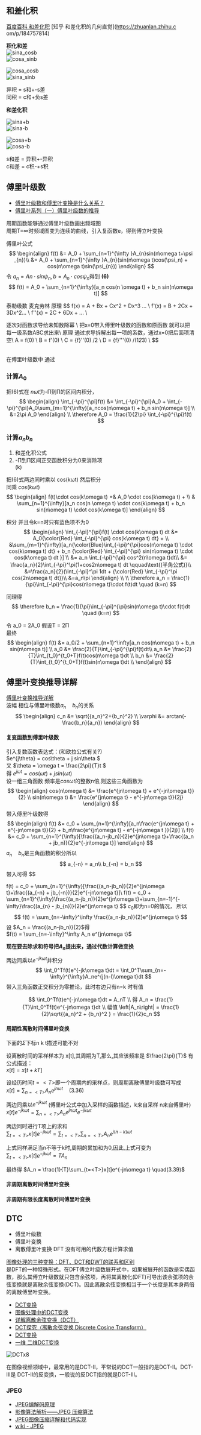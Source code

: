 
## 和差化积
[百度百科 和差化积](https://baike.baidu.com/item/%E7%A7%AF%E5%8C%96%E5%92%8C%E5%B7%AE/6973123)
[知乎 和差化积的几何直觉](https://zhuanlan.zhihu.c om/p/184757814)

**积化和差**  
![sina_cosb](./img/sinacosb.svg)  
![cosa_sinb](./img/cosasinb.svg)  


![cosa_cosb](./img/cosacosb.svg)  
![sina_sinb](./img/sinasinb.svg)  


异积 = s和+-s差  
同积 = c和+负s差

**和差化积**  

![sina+b](./img/sina+b.svg)  
![sina-b](./img/sina-b.svg)  

![cosa+b](./img/cosa+b.svg)  
![cosa-b](./img/cosa-b.svg)  

s和差 = 异积+-异积  
c和差 = c积-+s积


## 傅里叶级数
- [傅里叶级数和傅里叶变换是什么关系？](https://www.zhihu.com/question/21665935)
- [傅里叶系列（一）傅里叶级数的推导](https://zhuanlan.zhihu.com/p/41455378)

周期函数能够通过傅里叶级数画出频域图  
周期T=∞时频域图变为连续的曲线，引入复函数e，得到傅立叶变换

傅里叶公式
$$ 
\begin{align}
f(t) &= A_0 + \sum_{n=1}^{\infty }A_{n}sin(n\omega t+\psi _{n})\\
&=  A_0 + \sum_{n=1}^{\infty }A_{n}(sin(n\omega t)cos(\psi_n) + cos(n\omega t)sin(\psi_{n}))
\end{align} 
$$
令 $a_n=An\cdot sin\psi_n,b=A_n\cdot cos\psi_n$得到 **(6)**
$$
f(t) = A_0 + \sum_{n=1}^{\infty}[a_n cos(n \omega t) + b_n sin(n\omega t)]
$$

泰勒级数 麦克劳林 原理
$$
f(x) = A + Bx + Cx^2 + Dx^3 ... \\
f'(x) = B + 2Cx + 3Dx^2... \\
f''(x) = 2C + 6Dx + ... \\

逐次对函数求导给未知数降幂 \\
把x=0带入傅里叶级数的函数和原函数 就可以把每一级系数ABC求出来\\
原理 通过求导拆解出每一项的系数，通过x=0把后面项清空\\
A = f(0) \\
B = f'(0) \\
C = {f}''(0) /2 \\
D = {f}'''(0) /(1*2*3) \\
$$

<br/>
在傅里叶级数中 通过 

### 计算$A_0$
把(6)式在 $n\omega t$为-Π到Π的区间内积分，
$$
\begin{align}
\int_{-\pi}^{\pi}f(t) &= \int_{-\pi}^{\pi}A_0 + \int_{-\pi}^{\pi}A_0\sum_{m=1}^{\infty}[a_ncos(n\omega t) + b_n sin(n\omega t)] \\
&=2\pi A_0
\end{align}
\\
\therefore A_0 = \frac{1}{2\pi} \int_{-\pi}^{\pi}f(t)
$$

### 计算$a_n b_n$

1. 和差化积公式 
2. -Π到Π区间正交函数积分为0来消除项  
  (k)

把(6)式两边同时乘以 cos(k&omega;t) 然后积分  
同乘 $cos(k\omega t)$
$$
\begin{align}
f(t)\cdot cos(k\omega t) =& A_0 \cdot cos(k\omega t) + \\ 
& \sum_{n=1}^{\infty}[a_n cos(n \omega t) \cdot cos(k\omega t) + b_n sin(n\omega t) \cdot cos(k\omega t)]
\end{align}
$$

积分 并且令k=n时只有蓝色项不为0
$$
\begin{align}
\int_{-\pi}^{\pi}f(t) \cdot cos(k\omega t) dt &= A_0{\color{Red} \int_{-\pi}^{\pi} cos(k\omega t) dt} + \\
&\sum_{m=1}^{\infty}[a_n{\color{Blue}\int_{-\pi}^{\pi}cos(n\omega t) \cdot cos(k\omega t) dt}  + b_n {\color{Red} \int_{-\pi}^{\pi} sin(n\omega t) \cdot cos(k\omega t) dt }] \\
&= a_n \int_{-\pi}^{\pi} cos^2(n\omega t)dt\\
&= \frac{a_n}{2}\int_{-\pi}^\pi(1+cos2n\omega t) dt \qquad\text{(半角公式)}\\
&=\frac{a_n}{2}(\int_{-\pi}^\pi 1dt + {\color{Red} \int_{-\pi}^\pi cos(2n\omega t) dt})\\
&=a_n\pi
\end{align}
\\
\\
\therefore a_n = \frac{1}{\pi}\int_{-\pi}^{\pi}cos(n\omega t)\cdot f(t)dt \quad (k=n)
$$

同理得
$$
\therefore b_n = \frac{1}{\pi}\int_{-\pi}^{\pi}sin(n\omega t)\cdot f(t)dt \quad (k=n)
$$

令 a_0 = 2A_0 假设T = 2Π  
最终
$$
\begin{align}
f(t) &= a_0/2 + \sum_{n=1}^\infty[a_n cos(n\omega t) + b_n sin(n\omega t)] \\
a_0 &= \frac{2}{T}\int_{-\pi}^{\pi}f(t)dt\\
a_n &= \frac{2}{T}\int_{t_0}^{t_0+T}f(t)cos(n\omega t)dt \\
b_n &= \frac{2}{T}\int_{t_0}^{t_0+T}f(t)sin(n\omega t)dt \\
\end{align}
$$

## 傅里叶变换推导详解
[傅里叶变换推导详解](https://zhuanlan.zhihu.com/p/77345128)  
波幅 相位与傅里叶级数$a_n \quad b_n$的关系
$$
\begin{align}
c_n &= \sqrt{{a_n}^2+{b_n}^2} \\
\varphi &= arctan(-\frac{b_n}{a_n})
\end{align}
$$

#### 复变函数到傅里叶级数
引入复数函数表达式：(和欧拉公式有关?)  
$e^{j\theta} = cos\theta + j sin\theta $  
又 $\theta = \omega t = \frac{2\pi}{T}t $  
得 $e^{j\omega t} = cos(\omega t) + jsin(\omega t)$  
设一组三角函数 频率是$cos\omega t$的整数n倍,则这些三角函数为  
$$
\begin{align}
cos(n\omega t) &= \frac{e^{jn\omega t} + e^{-jn\omega t}}{2} \\
sin(n\omega t) &= \frac{e^{jn\omega t} - e^{-jn\omega t}}{2j}
\end{align}
$$
带入傅里叶级数得
$$
\begin{align}
f(t) &= c_0 + \sum_{n=1}^{\infty}[a_n\frac{e^{jn\omega t} + e^{-jn\omega t}}{2} + b_n\frac{e^{jn\omega t} - e^{-jn\omega t }}{2j}] \\ 
f(t) &= c_0 + \sum_{n=1}^{\infty}[\frac{(a_n-jb_n)}{2}e^{jn\omega t}+\frac{(a_n + jb_n)}{2}e^{-jn\omega t}]
\end{align}
$$
$a_n\quad b_n$是三角函数的积分所以
$$
a_{-n} = a_n\\
b_{-n} = b_n
$$
带入可得
$$

f(t) = c_0 + \sum_{n=1}^{\infty}[\frac{(a_n-jb_n)}{2}e^{jn\omega t}+\frac{(a_{-n} + jb_{-n})}{2}e^{-jn\omega t}]\\
f(t) = c_0 + \sum_{n=1}^{\infty}\frac{(a_n-jb_n)}{2}e^{jn\omega t}+\sum_{n=-1}^{-\infty}\frac{(a_{n} - jb_{n})}{2}e^{jn\omega t}
$$
$c_0$即为n=0的情况， 所以
$$
f(t) = \sum_{n=-\infty}^\infty \frac{(a_n-jb_n)}{2}e^{jn\omega t}
$$
设 $A_n = \frac{(a_n-jb_n)}{2}$得  
$f(t) = \sum_{n=-\infty}^\infty A_n e^{jn\omega t}$

**现在要去除求和符号把$A_n$提出来，通过代数计算做变换**

两边同乘以$e^{-jk\omega t}$并积分 
$$
\int_0^Tf(t)e^{-jk\omega t}dt = \int_0^T\sum_{n=-\infty}^{\infty}A_ne^{j(n-l)\omega t}dt
$$
带入三角函数正交积分为零推论，此时右边只有n=k 时有值

$$
\int_0^Tf(t)e^{-jn\omega t}dt = A_nT \\
得 A_n = \frac{1}{T}\int_0^Tf(t)e^{-jn\omega t}dt \\
幅值 \left|A_n\right| = \frac{1}{2}\sqrt{{a_n}^2 + {b_n}^2 } = \frac{1}{2}c_n
$$

#### 周期性离散时间傅里叶变换

下面的$\Sigma$下标n k t描述可能不对

设离散时间的采样样本为 x[t],其周期为T,那么,其应该频率是 $\frac{2\pi}{T}$ 有公式描述：  
$x[t] = x[t+kT]$  

设经历时间$t = <T>$即一个周期内的采样点，则周期离散傅里叶级数可写成  
$x[t] = \sum_{n=<T>}A_ne^{jn\omega t} \quad(3.36)$  

两边同乘以$e^{-jk\omega t}$ (傅里叶公式中加入采样的函数描述，k来自采样 n来自傅里叶)  
$x[t]e^{-jk\omega t} = \sum_{n=<T>}A_ne^{jn\omega t}e^{-jk\omega t}$  

两边同时进行T项上的求和  
$\sum_{t=<T>}x[t]e^{-jk\omega t} = \sum_{t=<T>}\sum_{n=<T>}A_ne^{j(n-k)\omega t}$  

上式同样满足当n不等于k时,周期的累加和为0,因此,上式可变为  
$\sum_{t=<T>}x[t]e^{-jk\omega t} = T A_n$  

最终得 $A_n = \frac{1}{T}\sum_{t=<T>}x[t]e^{-jn\omega t} \quad(3.39)$

#### 非周期离散时间傅里叶变换
#### 非周期有限长度离散时间傅里叶变换

## DTC
- 傅里叶级数  
- 傅里叶变换
- 离散傅里叶变换 DFT 没有可用的代数方程计算求值

[图像处理的三种变换：DFT、DCT和DWT的联系和区别](https://zhuanlan.zhihu.com/p/355025756)  
是DFT的一种特殊形式。在DFT傅立叶级数展开式中，如果被展开的函数是实偶函数，那么其傅立叶级数就只包含余弦项，再将其离散化(DFT)可导出该余弦项的余弦变换就是离散余弦变换(DCT)。因此离散余弦变换相当于一个长度是其本身两倍的离散傅里叶变换。


- [DCT变换](https://zhuanlan.zhihu.com/p/413252930)
- [图像处理中的DCT变换](https://zhuanlan.zhihu.com/p/676174673?utm_id=0)
- [详解离散余弦变换（DCT）](https://zhuanlan.zhihu.com/p/85299446)
- [DCT探究（离散余弦变换 Discrete Cosine Transform）](https://zhuanlan.zhihu.com/p/621406000)
- [DCT变换](https://blog.csdn.net/BigDream123/article/details/101426393)
- [一维 二维DCT变换](https://z2bns.github.io/2021/10/27/DCT%E7%A6%BB%E6%95%A3%E4%BD%99%E5%BC%A6%E5%8F%98%E6%8D%A2/)

![DCTx8](./img/DCTx8.png)

在图像视频领域中，最常用的是DCT-Ⅱ，平常说的DCT一般指的是DCT-Ⅱ。DCT-Ⅲ是 DCT-Ⅱ的反变换，一般说的反DCT指的就是DCT-Ⅲ。

### JPEG
- [JPEG编解码原理](https://zhuanlan.zhihu.com/p/62286932)  
- [影像算法解析——JPEG 压缩算法](https://zhuanlan.zhihu.com/p/40356456)
- [JPEG图像压缩详解和代码实现](https://zhuanlan.zhihu.com/p/601614313)
- [wiki - JPEG](https://zh.wikipedia.org/wiki/JPEG)
<!-- 规范 -->
